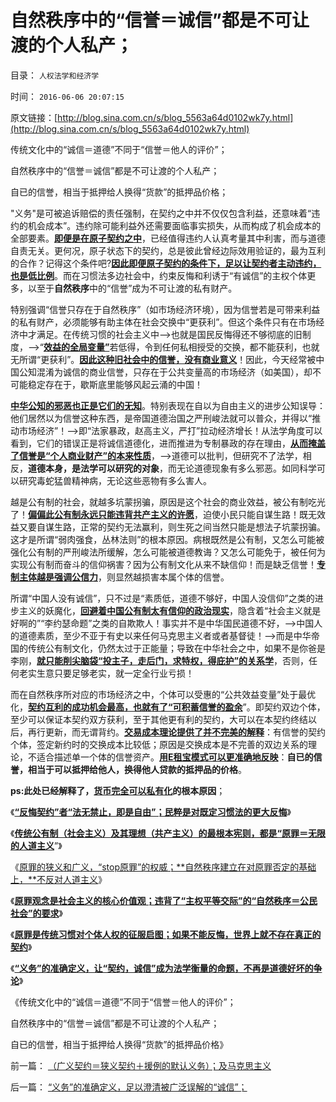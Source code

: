 # 自然秩序中的“信誉＝诚信”都是不可让渡的个人私产；

目录： `人权法学和经济学` 

时间： `2016-06-06 20:07:15` 

原文链接：[http://blog.sina.com.cn/s/blog_5563a64d0102wk7y.html](http://blog.sina.com.cn/s/blog_5563a64d0102wk7y.html)

传统文化中的“诚信＝道德”不同于“信誉＝他人的评价”；

自然秩序中的“信誉＝诚信”都是不可让渡的个人私产；

自已的信誉，相当于抵押给人换得“货款”的抵押品价格；

"义务"是可被追诉赔偿的责任强制，在契约之中并不仅仅包含利益，还意味着“违约的机会成本”。违约除可能利益外还需要面临事实损失，从而构成了机会成本的全部要素。[**即便是在原子契约之中**](../../../2016/5/20/契约缔约的自由包括“反悔，放弃缔约”的自由；.md)，已经值得违约人认真考量其中利害，而与道德自责无关。更何况，原子状态下的契约，总是彼此曾经边际效用验证的，最为互利的合作？记得这个条件吧?[**因此即便原子契约的条件下，足以让契约者主动违约，也是低比例**](../../../2016/5/22/缔约和悔约的自由都不受侵犯，社会才有诚信.md)。而在习惯法多边社会中，约束反悔和利诱于“有诚信”的主权个体更多，以至于**自然秩序**中的“信誉”成为不可让渡的私有财产。

特别强调“信誉只存在于自然秩序”（如市场经济环境），因为信誉若是可带来利益的私有财产，必须能够有助主体在社会交换中“更获利”。但这个条件只有在市场经济中才满足。在传统习惯的社会主义中——>也就是国民反悔得还不够彻底的旧制度，——>“[**效益的全局变量”**](../../../2016/5/3/公有制社会的常数和全局变量，专制与民主社会的根本区别；.md)若低得，令到任何私相授受的交换，都不能获利，也就无所谓“更获利”。[**因此这种旧社会中的信誉，没有商业意义**](../../../2013/9/16/当指责中国人“没有诚信”成为普遍的正能量；.md)！因此，今天经常被中国公知混淆为诚信的商业信誉，只存在于公共变量高的市场经济（如美国），却不可能稳定存在于，歇斯底里能够风起云涌的中国！

[**中华公知的邪恶也正是它们的无知**](../../../2013/2/23/民粹公知是中国民主进程的最大阻力.md)。特别表现在自以为自由主义的进步公知误导：他们居然以为信誉这种东西，是帝国道德治国之严刑峻法就可以普众，并得以“推动市场经济”！——>即“法家暴政，赵高主义，严打”拉动经济增长！从法学角度可以看到，它们的错误正是将诚信道德化，进而推进为专制暴政的存在理由，[**从而掩盖了信誉是“个人商业财产”的本来性质**](../../../2013/2/14/专制都鼓励“（政治正确的）言论自由”，诚信的不同定义.md)，——>道德可以批判，但研究不了法学，相反，**道德本身，是法学可以研究的对象**，而无论道德现象有多么邪恶。如同科学可以研究毒蛇猛兽精神病，无论这些恶物有多么害人。

越是公有制的社会，就越多坑蒙拐骗，原因是这个社会的商业效益，被公有制吃光了！[**偏偏此公有制永远只能违背共产主义的许愿**](../../../2013/6/19/公有制强迫臣民接受三个良好的许愿；.md)，迫使小民只能自谋生路！既无效益又要自谋生路，正常的契约无法赢利，则生死之间当然只能是想法子坑蒙拐骗。这才是所谓“弱肉强食，丛林法则”的根本原因。病根既然是公有制，又怎么可能被强化公有制的严刑峻法所缓解，怎么可能被道德教诲？又怎么可能免于，被任何为实现公有制而奋斗的信仰祸害？因为公有制文化从来不缺信仰！而是缺乏信誉！[**专制主体越是强调公信力**](../../../2015/5/23/常识是对合法性的检验，“人民没信仰，公信力下降”的社会学解读；.md)，则显然越损害本属个体的信誉。

所谓“中国人没有诚信”，只不过是“素质低，道德不够好，中国人没信仰”之类的进步主义的妖魔化，[**回避着中国公有制太有信仰的政治现实**](../../../2011/6/27/传统中国人的高血压.md)，隐含着“社会主义就是好啊的”“李约瑟命题”之类的自欺欺人！事实并不是中华国民道德不好，——>中国人的道德素质，至少不亚于有史以来任何马克思主义者或者基督徒！——>而是中华帝国的传统公有制文化，仍然太过于正能量；导致在中华社会之中，如果不是你爸是李刚，[**就只能削尖脑袋“投主子，走后门，求特权，得庇护”的关系学**](../../../2015/4/6/被崇拜官本位，热衷走后门的中国人仇恨的“贪官，大老虎”.md)，否则，任何老实生意只要足够老实，就一定全行业亏损！

而在自然秩序所对应的市场经济之中，个体可以受惠的“公共效益变量”处于最优化，[**契约互利的成功机会最高，也就有了“可积蓄信誉的盈余**](../../../2012/10/6/为什么美国的资产价格高，中国的资产就只能对外贱卖？.md)”。即契约双边个体，至少可以保证本契约双方获利，至于其他更有利的契约，大可以在本契约终结以后，再行更新，而无谓背约。[**交易成本理论提供了并不完美的解释**](../../../2014/4/27/科斯交易成本理论，不适用于市场经济，适用权力寻租的黑市.md)：有信誉的契约个体，签定新约时的交换成本比较低；原因是交换成本是不完善的双边关系的理论，不适合描述单一个体的信誉资产。[**用E租宝模式可以更准确地反映**](../../../2015/12/23/君子善其事，必先利其器，试刀“土地财政高房价”.md)：**自已的信誉，相当于可以抵押给他人，换得他人贷款的抵押品的价格**。

**ps:此处已经解释了，[**货币完全可以私有化**](../../../2011/8/23/司空见惯的私人发行货币.md)的根本原因**；

《[**“反悔契约”者“法无禁止，即是自由”；民粹是对既定习惯法的更大反悔**](../../../2016/5/31/何为“法无禁止，即是自由”？中国传统有政治，无法治.md)》

《[**传统公有制（社会主义）及其理想（共产主义）的最根本宪则，都是“原罪＝无限的人道主义**](../../../2016/6/1/原罪不是宗教特有的概念，原罪之善恶的分界.md)”》

《[原罪的狭义和广义，“stop原罪”的权威；**自然秩序建立在对原罪否定的基础上，**不反对人道主义](../../../2016/6/2/原罪的狭义和广义，自然秩序否定原罪，但不反对人道主义.md)》

《[**原罪观念是社会主义的核心价值观；违背了“主权平等交际”的“自然秩序＝公民社会”的要求**](../../../2016/6/3/原罪是社会主义的核心价值观，不符合自然秩序的逻辑要求.md)》

《[**原罪是传统习惯对个体人权的征服启图；如果不能反悔，世界上就不存在真正的契约**](../../../2016/6/4/如果不能反悔，世界上就不存在真正的契约；.md)》

《[**“义务”的准确定义，让“契约，诚信”成为法学衡量的命题，不再是道德好坏的争论**](../../../2016/6/5/“义务”的准确定义，足以澄清被广泛误解的“诚信”；.md)》

《传统文化中的“诚信＝道德”不同于“信誉＝他人的评价”；

自然秩序中的“信誉＝诚信”都是不可让渡的个人私产；

自已的信誉，相当于抵押给人换得“货款”的抵押品价格》

前一篇： [（广义契约＝狭义契约＋援例的默认义务）；及马克思主义](../../../2016/6/7/（广义契约＝狭义契约＋援例的默认义务）；及马克思主义.md)

后一篇： [“义务”的准确定义，足以澄清被广泛误解的“诚信”；](../../../2016/6/5/“义务”的准确定义，足以澄清被广泛误解的“诚信”；.md)

